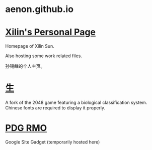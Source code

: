 aenon.github.io
===============
[Xilin's Personal Page](http://aenon.github.io)
===
Homepage of Xilin Sun.

Also hosting some work related files.



孙锡麟的个人主页。

[生](http://aenon.github.io/life)
===
A fork of the 2048 game featuring a biological classification system.
Chinese fonts are required to display it properly.

[PDG RMO](http://aenon.github.io/pdg_rmo)
===
Google Site Gadget (temporarily hosted here) 
